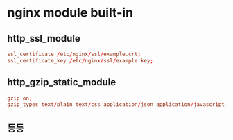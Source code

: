 # nginx module built-in

## http_ssl_module

```conf
ssl_certificate /etc/nginx/ssl/example.crt;
ssl_certificate_key /etc/nginx/ssl/example.key;
```

## http_gzip_static_module

```conf
gzip on;
gzip_types text/plain text/css application/json application/javascript;
```

## 등등

